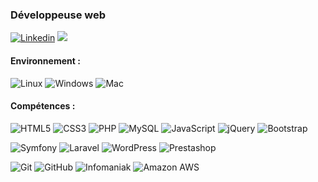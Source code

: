 ### Développeuse web 

[![Linkedin](https://img.shields.io/badge/LinkedIn-0e76a8?style=flat-square&logo=LinkedIn&logoColor=white)](https://www.linkedin.com/in/lou-gromenil/)
<a href="mailto:lou.gromenil@gmail.com"><img src="https://img.shields.io/badge/Mail-ea4335.svg?style=flat-square&logo=Gmail&logoColor=white"/></a>

#### Environnement :

![Linux](https://img.shields.io/badge/Linux-FFC557.svg?style=flat-square&logo=Linux&logoColor=black)
![Windows](https://img.shields.io/badge/Windows-00a4ef.svg?style=flat-square&logo=Windows&logoColor=white)
![Mac](https://img.shields.io/badge/Mac-000000.svg?style=flat-square&logo=Apple&logoColor=white)


#### Compétences :
![HTML5](https://img.shields.io/badge/-HTML5-e34c26?style=flat-square&logo=HTML5&logoColor=white)
![CSS3](https://img.shields.io/badge/-CSS3-2965f1?style=flat-square&logo=CSS3&logoColor=white)
![PHP](https://img.shields.io/badge/-PHP-8993be?style=flat-square&logo=PHP&logoColor=232531)
![MySQL](https://img.shields.io/badge/MySQL-00758f?style=flat-square&logo=MySQL&logoColor=white)
![JavaScript](https://img.shields.io/badge/-JavaScript-f0db4f?style=flat-square&logo=JavaScript&logoColor=323330)
![jQuery](https://img.shields.io/badge/-jQuery-131b28?style=flat-square&logo=jQuery&logoColor=0868ac)
![Bootstrap](https://img.shields.io/badge/-Bootstrap-563d7c?style=flat-square&logo=Bootstrap&logoColor=white)

![Symfony](https://img.shields.io/badge/-Symfony-black?style=flat-square&logo=Symfony&logoColor=white)
![Laravel](https://img.shields.io/badge/-Laravel-ed4131?style=flat-square&logo=Laravel&logoColor=white)
![WordPress](https://img.shields.io/badge/-WordPress-21759b?style=flat-square&logo=WordPress&logoColor=white)
![Prestashop](https://img.shields.io/badge/Prestashop-DF0067?style=flat-square&logo=Prestashop&logoColor=white)


![Git](https://img.shields.io/badge/-Git-3d2d00?style=flat-square&logo=git&logoColor=f34f29)
![GitHub](https://img.shields.io/badge/-GitHub-211F1F?style=flat-square&logo=github&logoColor=white)
![Infomaniak](https://img.shields.io/badge/-Infomaniak-0098FF?style=flat-square&logo=infomaniak&logoColor=white)
![Amazon AWS](https://img.shields.io/badge/Amazon%20AWS-232f3e?style=flat-square&logo=amazon-aws&logoColor=ff9900)

